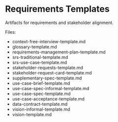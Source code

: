 # Requirements Templates

Artifacts for requirements and stakeholder alignment.

Files:
- context-free-interview-template.md
- glossary-template.md
- requirements-management-plan-template.md
- srs-traditional-template.md
- srs-use-case-template.md
- stakeholder-requests-template.md
- stakeholder-request-card-template.md
- supplementary-spec-template.md
- use-case-brief-template.md
- use-case-spec-informal-template.md
- use-case-spec-template.md
- use-case-acceptance-template.md
- data-contract-template.md
- vision-informal-template.md
- vision-template.md
